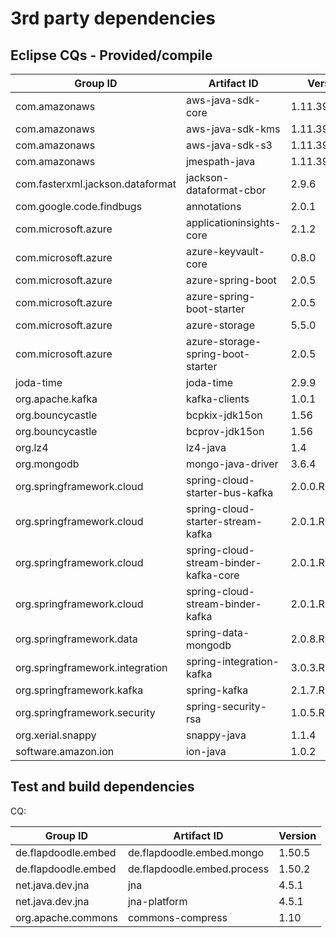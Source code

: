 # 3rd party dependencies

## Eclipse CQs - Provided/compile

| Group ID                         | Artifact ID                           | Version       | CQ                                                               |
| -------------------------------- | ------------------------------------- | ------------- | ---------------------------------------------------------------- |
| com.amazonaws                    | aws-java-sdk-core                     | 1.11.392      | [CQ17353](https://dev.eclipse.org/ipzilla/show_bug.cgi?id=17353) |
| com.amazonaws                    | aws-java-sdk-kms                      | 1.11.392      | [CQ17354](https://dev.eclipse.org/ipzilla/show_bug.cgi?id=17354) |
| com.amazonaws                    | aws-java-sdk-s3                       | 1.11.392      | [CQ17355](https://dev.eclipse.org/ipzilla/show_bug.cgi?id=17355) |
| com.amazonaws                    | jmespath-java                         | 1.11.392      | [CQ17356](https://dev.eclipse.org/ipzilla/show_bug.cgi?id=17356) |
| com.fasterxml.jackson.dataformat | jackson-dataformat-cbor               | 2.9.6         | []()                                                             |
| com.google.code.findbugs         | annotations                           | 2.0.1         | []()                                                             |
| com.microsoft.azure              | applicationinsights-core              | 2.1.2         | []()                                                             |
| com.microsoft.azure              | azure-keyvault-core                   | 0.8.0         | [CQ17350](https://dev.eclipse.org/ipzilla/show_bug.cgi?id=17350) |
| com.microsoft.azure              | azure-spring-boot                     | 2.0.5         | []()                                                             |
| com.microsoft.azure              | azure-spring-boot-starter             | 2.0.5         | []()                                                             |
| com.microsoft.azure              | azure-storage                         | 5.5.0         | [CQ17351](https://dev.eclipse.org/ipzilla/show_bug.cgi?id=17351) |
| com.microsoft.azure              | azure-storage-spring-boot-starter     | 2.0.5         | []()                                                             |
| joda-time                        | joda-time                             | 2.9.9         | []()                                                             |
| org.apache.kafka                 | kafka-clients                         | 1.0.1         | []()                                                             |
| org.bouncycastle                 | bcpkix-jdk15on                        | 1.56          | []()                                                             |
| org.bouncycastle                 | bcprov-jdk15on                        | 1.56          | []()                                                             |
| org.lz4                          | lz4-java                              | 1.4           | []()                                                             |
| org.mongodb                      | mongo-java-driver                     | 3.6.4         | []()                                                             |
| org.springframework.cloud        | spring-cloud-starter-bus-kafka        | 2.0.0.RELEASE | []()                                                             |
| org.springframework.cloud        | spring-cloud-starter-stream-kafka     | 2.0.1.RELEASE | []()                                                             |
| org.springframework.cloud        | spring-cloud-stream-binder-kafka-core | 2.0.1.RELEASE | []()                                                             |
| org.springframework.cloud        | spring-cloud-stream-binder-kafka      | 2.0.1.RELEASE | []()                                                             |
| org.springframework.data         | spring-data-mongodb                   | 2.0.8.RELEASE | []()                                                             |
| org.springframework.integration  | spring-integration-kafka              | 3.0.3.RELEASE | []()                                                             |
| org.springframework.kafka        | spring-kafka                          | 2.1.7.RELEASE | []()                                                             |
| org.springframework.security     | spring-security-rsa                   | 1.0.5.RELEASE | []()                                                             |
| org.xerial.snappy                | snappy-java                           | 1.1.4         | []()                                                             |
| software.amazon.ion              | ion-java                              | 1.0.2         | []()                                                             |

## Test and build dependencies

CQ:

| Group ID            | Artifact ID                 | Version |
| ------------------- | --------------------------- | ------- |
| de.flapdoodle.embed | de.flapdoodle.embed.mongo   | 1.50.5  |
| de.flapdoodle.embed | de.flapdoodle.embed.process | 1.50.2  |
| net.java.dev.jna    | jna                         | 4.5.1   |
| net.java.dev.jna    | jna-platform                | 4.5.1   |
| org.apache.commons  | commons-compress            | 1.10    |
